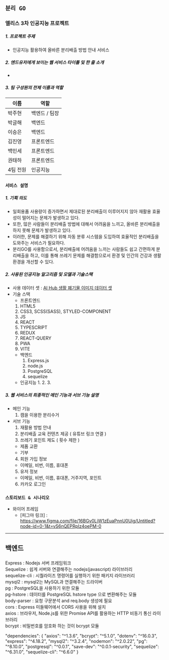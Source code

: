 ## **`분리 GO`**

### 엘리스 3차 인공지능 프로젝트

##### 1. 프로젝트 주제

- 인공지능 활용하여 올바른 분리배출 방법 안내 서비스

##### 2. 엔드유저에게 보이는 웹 서비스 타이틀 및 한 줄 소개

-

##### 3. 팀 구성원의 전체 이름과 역할

| 이름     | 역할          |
| -------- | ------------- |
| 박주현   | 백엔드 / 팀장 |
| 박글해   | 백엔드        |
| 이승은   | 백엔드        |
| 김진영   | 프론트엔드    |
| 백민세   | 프론트엔드    |
| 권태하   | 프론트엔드    |
| 4팀 전원 | 인공지능      |

### **`서비스 설명`**

##### 1. 기획 의도

- 일회용품 사용량이 증가하면서 제대로된 분리배출이 이루어지지 않아 재활용 효율성이 떨어지는 문제가 발생하고 있다.
- 또한, 많은 사람들이 분리배출 방법에 대해서 어려움을 느끼고, 올바른 분리배출을 하지 못해 문제가 발생하고 있다.
- 이러한, 문제를 해결하기 위해 자동 분류 시스템을 도입하여 효율적인 분리배출을 도와주는 서비스가 필요하다.
- 분리GO를 사용함으로서, 분리배출에 어려움을 느끼는 사람들도 쉽고 간편하게 분리배출을 하고, 이를 통해 쓰레기 문제를 해결함으로서 환경 및 인간의 건강과 생활환경을 개선할 수 있다.

##### 2. 사용된 인공지능 알고리즘 및 모델과 기술스택

- 사용 데이터 셋 : [AI Hub 생활 폐기물 이미지 데이터 셋](https://aihub.or.kr/aidata/27708)
- 기술 스택
  - 프론트엔드
  1. HTML5
  2. CSS3, SCSS(SASS), STYLED-COMPONENT
  3. JS
  4. REACT
  5. TYPESCRIPT
  6. REDUX
  7. REACT-QUERY
  8. PWA
  9. VITE
  - 백엔드
    1.  Express.js
    2.  node.js
    3.  PostgreSQL
    4.  sequelize
  - 인공지능
    1.
    2.
    3.

##### 3. 웹 서비스의 최종적인 메인 기능과 서브 기능 설명

- 메인 기능
  1. 캠을 이용한 분리수거
- 서브 기능
  1. 재활용 방법 안내
  2. 분리배출 교육 컨텐츠 제공 ( 유튜브 링크 연결 )
  3. 쓰레기 포인트 제도 ( 횟수 제한 )
  - 제품 교환
  - 기부
  4. 회원 가입 정보
  - 이메일, 비번, 이름, 휴대폰
  5. 유저 정보
  - 이메일, 비번, 이름, 휴대폰, 거주지역, 포인트
  6. 카카오 로그인

### **`스토리보드 & 시나리오`**

- 와이어 프레임
  - [피그마 링크]
    : https://www.figma.com/file/16BGv0LjW1zEuaPnnU0Uig/Untitled?node-id=0-1&t=vS6nQEPRpIz4oePM-0

---

## 백엔드

###

Express : Nodejs 서버 프레임워크<br/>
Sequelize : 쉽게 서버와 연결해주는 nodejs(javascript) 라이브러리<br/>
sequelize-cli : 시퀄라이즈 명령어를 실행하기 위한 패키지 라이브러리<br/>
mysql2 : mysql2는 MySQL과 연결해주는 드라이버<br/>
pg : PostgreSQL을 사용하기 위한 모듈<br/>
pg-hstore : 데이터를 PostgreSQL hstore type 으로 변환해주는 모듈<br/>
body-parser : 요청 구문분석 and req.body 생성에 필요<br/>
cors : Express 미들웨어에서 CORS 사용을 위해 설치<br/>
axios : 브라우저, Node.js를 위한 Promise API를 활용하는 HTTP 비동기 통신 라이브러리<br/>
bcrypt : 비밀번호를 암호화 하는 것이 bcrypt 모듈<br/>

"dependencies": {
"axios": "^1.3.6",
"bcrypt": "^5.1.0",
"dotenv": "^16.0.3",
"express": "^4.18.2",
"mysql2": "^3.2.4",
"nodemon": "^2.0.22",
"pg": "^8.10.0",
"postgresql": "^0.0.1",
"save-dev": "^0.0.1-security",
"sequelize": "^6.31.0",
"sequelize-cli": "^6.6.0"
}

